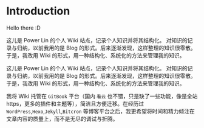 # Introduction

Hello there :D

这儿是 Power Lin 的个人 Wiki 站点，记录个人知识并将其结构化。
对知识的记录与归纳，以前我用的是 Blog 的形式。后来逐渐发现，这样整理的知识很零散。于是，我改用 Wiki 的形式，用一种结构化、系统化的方法来管理我的知识。

这儿是 Power Lin 的个人 Wiki 站点，记录个人知识并将其结构化。
对知识的记录与归纳，以前我用的是 Blog 的形式。后来逐渐发现，这样整理的知识很零散。于是，我改用 Wiki 的形式，用一种结构化、系统化的方法来管理我的知识。

我将 Wiki 托管在 `GitBook` 平台（国内 `看云` 也不错，只是缺了一些功能，像是全站 https，更多的插件和主题等），简洁且方便迁移。在经历过 `WordPress`,`Hexo`,`Jekyll`,`Bitcron` 等博客平台之后，我更希望将时间和精力倾注在文章内容的质量上，而不是无尽的调试与折腾。

